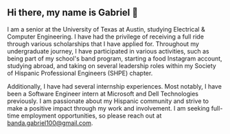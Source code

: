 ## Hi there, my name is Gabriel 👋

I am a senior at the University of Texas at Austin, studying Electrical & Computer Engineering. I have had the privilege of receiving a full ride through various scholarships that I have applied for. Throughout my undergraduate journey, I have participated in various activities, such as being part of my school's band program, starting a food Instagram account, studying abroad, and taking on several leadership roles within my Society of Hispanic Professional Engineers (SHPE) chapter.

Additionally, I have had several internship experiences. Most notably, I have been a Software Engineer intern at Microsoft and Dell Technologies previously. I am passionate about my Hispanic community and strive to make a positive impact through my work and involvement. I am seeking full-time employment opportunities, so please reach out at banda.gabriel100@gmail.com.

